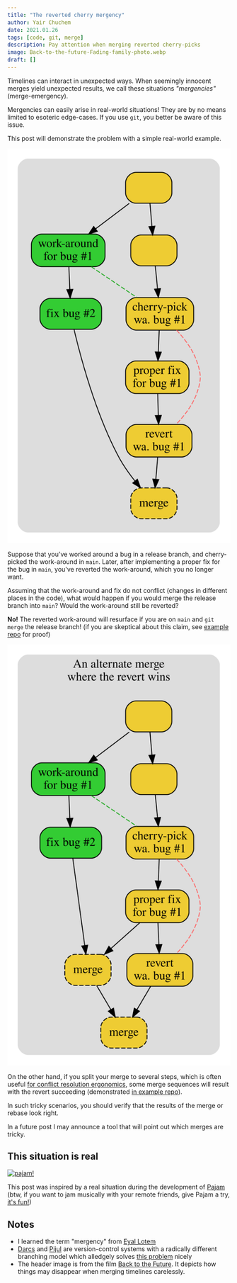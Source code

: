 ```yaml
---
title: "The reverted cherry mergency"
author: Yair Chuchem
date: 2021.01.26
tags: [code, git, merge]
description: Pay attention when merging reverted cherry-picks
image: Back-to-the-future-Fading-family-photo.webp
draft: []
---
```


Timelines can interact in unexpected ways. When seemingly innocent merges yield unexpected results, we call these situations *"mergencies"* (merge-emergency).

Mergencies can easily arise in real-world situations! They are by no means limited to esoteric edge-cases. If you use `git`, you better be aware of this issue.

This post will demonstrate the problem with a simple real-world example.

![Reverted cherry pick](/images/reverted-cherry.svg)

Suppose that you've worked around a bug in a release branch, and cherry-picked the work-around in `main`. Later, after implementing a proper fix for the bug in `main`, you've reverted the work-around, which you no longer want.

Assuming that the work-around and fix do not conflict (changes in different places in the code), what would happen if you would merge the release branch into `main`? Would the work-around still be reverted?

**No!** The reverted work-around will resurface if you are on `main` and `git merge` the release branch! (if you are skeptical about this claim, see [example repo](https://github.com/yairchu/git-situations/tree/reverted-cherry-merge) for proof)

![Merge in several steps](/images/reverted-cherry-alt-merge.svg)

On the other hand, if you split your merge to several steps, which is often useful [for conflict resolution ergonomics](/posts/split-merge-to-smaller-pieces), some merge sequences will result with the revert succeeding (demonstrated [in example repo](https://github.com/yairchu/git-situations/tree/reverted-cherry-alt-merge)).

In such tricky scenarios, you should verify that the results of the merge or rebase look right.

In a future post I may announce a tool that will point out which merges are tricky.

## This situation is real

<a href="https://pajam.live/"><image alt="pajam!" src="/images/pajam-icon.svg" width="75px" /></a>

This post was inspired by a real situation during the development of [Pajam](https://pajam.live/) (btw, if you want to jam musically with your remote friends, give Pajam a try, [it's fun!](https://youtu.be/F9hMTuaH17o?t=2873))

## Notes

* I learned the term "mergency" from [Eyal Lotem](https://twitter.com/EyalL)
* [Darcs](http://darcs.net) and [Pijul](https://pijul.org) are version-control systems with a radically different branching model which alledgely solves [this problem](https://tahoe-lafs.org/~zooko/badmerge/simple.html) nicely
* The header image is from the film [Back to the Future](https://en.wikipedia.org/wiki/Back_to_the_Future). It depicts how things may disappear when merging timelines carelessly.
